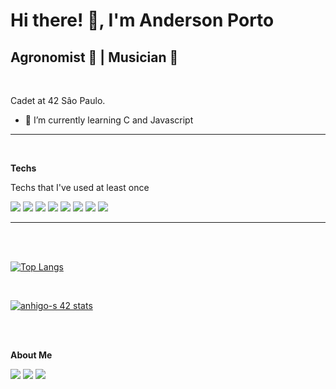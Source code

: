 # Hi there! 👋, I'm Anderson Porto

## Agronomist 🌾 | Musician 🎸 
<br>


Cadet at 42 Sâo Paulo.

- 🌱 I’m currently learning C and Javascript
<hr>
<!-- <img src="https://raw.githubusercontent.com/JongeunKeum/JongeunKeum/main/profile-summary-card-output/github/0-profile-details.svg" width="60%"> <img src="https://raw.githubusercontent.com/JongeunKeum/JongeunKeum/main/profile-summary-card-output/github/3-stats.svg" width="30%"> -->

<br>

<p align=left> <b>Techs</b> </p>
  Techs that I've used at least once</p>
  
<p align=left>
  <img src="https://img.shields.io/badge/C-A8B9CC?style=flat-square&logo=C&logoColor=black"/>
  <img src="https://img.shields.io/badge/shell_script-%23121011.svg?style=flat-square&logo=gnu-bash&logoColor=white"/>
  <img src="https://img.shields.io/badge/r-%23276DC3.svg?style=flat-square&logo=r&logoColor=white"/>  
  <img src="https://img.shields.io/badge/Python-3776AB?style=flat-square&logo=Python&logoColor=white"/>
  <img src="https://img.shields.io/badge/html5-%23E34F26.svg?style=flat-square&logo=html5&logoColor=white"/>
  <img src="https://img.shields.io/badge/css3-%231572B6.svg?style=flat-square&logo=css3&logoColor=white"/>
  <img src="https://img.shields.io/badge/javascript-%23323330.svg?style=flat-square&logo=javascript&logoColor=%23F7DF1E"/>
  <img src="https://img.shields.io/badge/Flutter-%2302569B.svg?style=flat-square&logo=Flutter&logoColor=white"/>
</p>
<hr>
<br><br>

[![Top Langs](https://github-readme-stats.vercel.app/api/top-langs/?username=andersonhsporto&layout=compact&theme=dark)](https://github.com/andersonhsporto)

<br>

[![anhigo-s 42 stats](https://badge42.herokuapp.com/api/stats/anhigo-s?privacyEmail=true&cursus=42cursus&privacyName=true)](https://github.com/andersonhsporto)

<br><br>
<p align=left> <b>About Me</b> </p>
<p align=left>
<a href="https://github.com/andersonhsporto" target="_blank"><img src="https://img.shields.io/badge/Github-181717?style=flat-square&logo=Github&logoColor=white"/></a>  
<a href="mailto:anderson.higo2@gmail.com" target="_blank"><img src="https://img.shields.io/badge/Gmail-EA4335?style=flat-square&logo=Gmail&logoColor=white"/></a> 
<a href= "https://www.linkedin.com/in/andersonhsporto/"target="_blank"><img src="https://img.shields.io/badge/linkedin-%230077B5.svg?style=flat-square&logo=linkedin&logoColor=white"/></a> 
  
</p>
  
  
 
